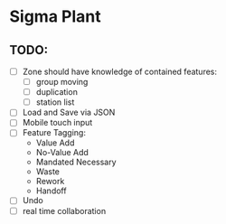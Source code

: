 # Sigma Plant

## TODO:

- [ ] Zone should have knowledge of contained features:
  - [ ] group moving
  - [ ] duplication
  - [ ] station list
- [ ] Load and Save via JSON 
- [ ] Mobile touch input
- [ ] Feature Tagging:
  - Value Add
  - No-Value Add
  - Mandated Necessary
  - Waste
  - Rework
  - Handoff
- [ ] Undo
- [ ] real time collaboration 
